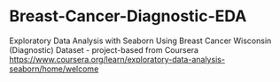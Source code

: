 # Breast-Cancer-Diagnostic-EDA
Exploratory Data Analysis with Seaborn Using Breast Cancer Wisconsin (Diagnostic) Dataset - project-based from Coursera
https://www.coursera.org/learn/exploratory-data-analysis-seaborn/home/welcome

